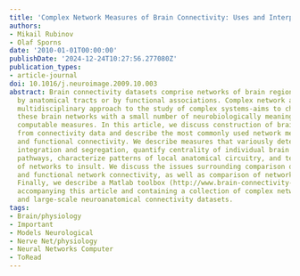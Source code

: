 ```yaml
---
title: 'Complex Network Measures of Brain Connectivity: Uses and Interpretations'
authors:
- Mikail Rubinov
- Olaf Sporns
date: '2010-01-01T00:00:00'
publishDate: '2024-12-24T10:27:56.277080Z'
publication_types:
- article-journal
doi: 10.1016/j.neuroimage.2009.10.003
abstract: Brain connectivity datasets comprise networks of brain regions connected
  by anatomical tracts or by functional associations. Complex network analysis-a new
  multidisciplinary approach to the study of complex systems-aims to characterize
  these brain networks with a small number of neurobiologically meaningful and easily
  computable measures. In this article, we discuss construction of brain networks
  from connectivity data and describe the most commonly used network measures of structural
  and functional connectivity. We describe measures that variously detect functional
  integration and segregation, quantify centrality of individual brain regions or
  pathways, characterize patterns of local anatomical circuitry, and test resilience
  of networks to insult. We discuss the issues surrounding comparison of structural
  and functional network connectivity, as well as comparison of networks across subjects.
  Finally, we describe a Matlab toolbox (http://www.brain-connectivity-toolbox.net)
  accompanying this article and containing a collection of complex network measures
  and large-scale neuroanatomical connectivity datasets.
tags:
- Brain/physiology
- Important
- Models Neurological
- Nerve Net/physiology
- Neural Networks Computer
- ToRead
---
```

